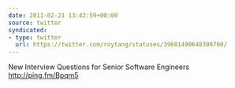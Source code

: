 ```yaml
---
date: 2011-02-21 13:42:59+00:00
source: twitter
syndicated:
- type: twitter
  url: https://twitter.com/roytang/statuses/39681490648309760/
---
```


New Interview Questions for Senior Software Engineers http://ping.fm/Bpqm5